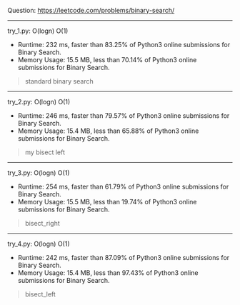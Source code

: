 Question: https://leetcode.com/problems/binary-search/

---

try_1.py: O(logn) O(1)
* Runtime: 232 ms, faster than 83.25% of Python3 online submissions for Binary Search.
* Memory Usage: 15.5 MB, less than 70.14% of Python3 online submissions for Binary Search.

> standard binary search

---

try_2.py: O(logn) O(1)

* Runtime: 246 ms, faster than 79.57% of Python3 online submissions for Binary Search.
* Memory Usage: 15.4 MB, less than 65.88% of Python3 online submissions for Binary Search.

> my bisect left

---

try_3.py: O(logn) O(1)

* Runtime: 254 ms, faster than 61.79% of Python3 online submissions for Binary Search.
* Memory Usage: 15.5 MB, less than 19.74% of Python3 online submissions for Binary Search.

> bisect_right

---

try_4.py: O(logn) O(1)

* Runtime: 242 ms, faster than 87.09% of Python3 online submissions for Binary Search.
* Memory Usage: 15.4 MB, less than 97.43% of Python3 online submissions for Binary Search.

> bisect_left
